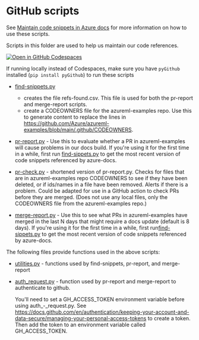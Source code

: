 # GitHub scripts

See [Maintain code snippets in Azure docs](../code-snippets.md) for more information on how to use these scripts.

Scripts in this folder are used to help us maintain our code references.  

[![Open in GitHub Codespaces](https://github.com/codespaces/badge.svg)](https://codespaces.new/sdgilley/learn-tools?quickstart=1) 

If running locally instead of Codespaces, make sure you have `pyGithub` installed (`pip install pyGithub`) to run these scripts
  
* [find-snippets.py](find-snippets.py)
    * creates the file refs-found.csv.  This file is used for both the pr-report and merge-report scripts.
    * create a CODEOWNERS file for the azureml-examples repo.  Use this to generate content to replace the lines in https://github.com/Azure/azureml-examples/blob/main/.github/CODEOWNERS.
* [pr-report.py](pr-report.py) - Use this to evaluate whether a PR in azureml-examples will cause problems in
    our docs build.  If you're using it for the first time in a while, first run [find-sippets.py](find-snippets.py) to get the most recent version of code snippets referenced by azure-docs.

* [pr-check.py](pr-check.py) - shortened version of pr-report.py.  Checks for files that are in azureml-examples repo CODEOWNERS to see if they have been deleted, or if ids/names in a file have been removed. Alerts if there is a problem.  Could be adapted for use in a GitHub action to check PRs before they are merged.  (Does not use any local files, only the CODEOWNERS file from the azureml-examples repo.)

* [merge-report.py](merge-report.py) - Use this to see what PRs in azureml-examples have merged in the last N days that might require a docs update (default is 8 days). If you're using it for the first time in a while, first run[find-sippets.py](find-snippets.py) to get the most recent version of code snippets referenced by azure-docs.

The following files provide functions used in the above scripts:

* [utilities.py](utilities.py) - functions used by find-snippets, pr-report, and merge-report
* [auth_request.py](auth.py) - function used by pr-report and merge-report to authenticate to github.
    
    You'll need to set a GH_ACCESS_TOKEN environment variable before using auth_-_request.py. See https://docs.github.com/en/authentication/keeping-your-account-and-data-secure/managing-your-personal-access-tokens to create a token.  Then add the token to an environment variable called GH_ACCESS_TOKEN.


